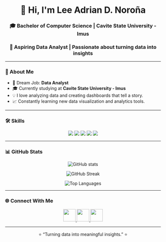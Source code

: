 <h1 align="center">👋 Hi, I'm Lee Adrian D. Noroña</h1>

<h3 align="center">🎓 Bachelor of Computer Science | Cavite State University - Imus</h3>
<h3 align="center">💼 Aspiring Data Analyst | Passionate about turning data into insights</h3>

---

### 🧠 About Me
- 🎯 Dream Job: **Data Analyst**
- 🎓 Currently studying at **Cavite State University - Imus**
- 💡 I love analyzing data and creating dashboards that tell a story.
- 📈 Constantly learning new data visualization and analytics tools.

---

### 🛠️ Skills

<p align="center">
  <img src="https://img.shields.io/badge/Python-3670A0?style=for-the-badge&logo=python&logoColor=ffdd54" />
  <img src="https://img.shields.io/badge/SQL-336791?style=for-the-badge&logo=postgresql&logoColor=white" />
  <img src="https://img.shields.io/badge/Excel-217346?style=for-the-badge&logo=microsoft-excel&logoColor=white" />
  <img src="https://img.shields.io/badge/Power%20BI-F2C811?style=for-the-badge&logo=powerbi&logoColor=black" />
  <img src="https://img.shields.io/badge/Tableau-E97627?style=for-the-badge&logo=tableau&logoColor=white" />
</p>

---

### 📊 GitHub Stats

<p align="center">
  <img src="https://github-readme-stats.vercel.app/api?username=noronaadrian&show_icons=true&theme=tokyonight" alt="GitHub stats" />
</p>

<p align="center">
  <img src="https://github-readme-streak-stats.herokuapp.com/?user=noronaadrian&theme=tokyonight" alt="GitHub Streak" />
</p>

<p align="center">
  <img src="https://github-readme-stats.vercel.app/api/top-langs/?username=noronaadrian&layout=compact&theme=tokyonight" alt="Top Languages" />
</p>

---

### 🌐 Connect With Me

<p align="center">
  <a href="https://web.facebook.com/Turonskiiee" target="_blank">
    <img src="https://img.icons8.com/color/48/000000/facebook-new.png" width="40" height="40"/>
  </a>
  <a href="mailto:norona.leeadrian022804@gmail.com" target="_blank">
    <img src="https://img.icons8.com/color/48/000000/gmail--v1.png" width="40" height="40"/>
  </a>
  <a href="https://www.linkedin.com/in/yourlinkedinusername/" target="_blank">
    <img src="https://img.icons8.com/color/48/000000/linkedin.png" width="40" height="40"/>
  </a>
</p>

---

<p align="center">⭐️ “Turning data into meaningful insights.” ⭐️</p>
